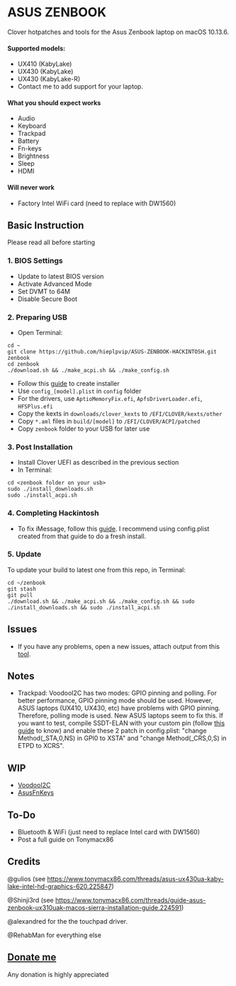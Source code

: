 # ASUS ZENBOOK
Clover hotpatches and tools for the Asus Zenbook laptop on macOS 10.13.6.

#### Supported models:

* UX410 (KabyLake)
* UX430 (KabyLake)
* UX430 (KabyLake-R)
* Contact me to add support for your laptop.

#### What you should expect works

* Audio
* Keyboard
* Trackpad
* Battery
* Fn-keys
* Brightness
* Sleep
* HDMI

#### Will never work

* Factory Intel WiFi card (need to replace with DW1560)

## Basic Instruction

Please read all before starting

### 1. BIOS Settings

* Update to latest BIOS version
* Activate Advanced Mode
* Set DVMT to 64M
* Disable Secure Boot

### 2. Preparing USB

* Open Terminal:
```
cd ~
git clone https://github.com/hieplpvip/ASUS-ZENBOOK-HACKINTOSH.git zenbook
cd zenbook
./download.sh && ./make_acpi.sh && ./make_config.sh
```
* Follow this [guide](https://www.tonymacx86.com/threads/guide-booting-the-os-x-installer-on-laptops-with-clover.148093/) to create installer
* Use `config_[model].plist` in `config` folder
* For the drivers, use `AptioMemoryFix.efi`, `ApfsDriverLoader.efi`, `HFSPlus.efi`
* Copy the kexts in `downloads/clover_kexts` to `/EFI/CLOVER/kexts/other`
* Copy `*.aml` files in `build/[model]` to `/EFI/CLOVER/ACPI/patched`
* Copy `zenbook` folder to your USB for later use

### 3. Post Installation

* Install Clover UEFI as described in the previous section
* In Terminal:
```
cd <zenbook folder on your usb>
sudo ./install_downloads.sh
sudo ./install_acpi.sh
```

### 4. Completing Hackintosh

* To fix iMessage, follow this [guide](https://www.tonymacx86.com/threads/an-idiots-guide-to-imessage.196827/). I recommend using config.plist created from that guide to do a fresh install.

### 5. Update

To update your build to latest one from this repo, in Terminal:
```
cd ~/zenbook
git stash
git pull
./download.sh && ./make_acpi.sh && ./make_config.sh && sudo ./install_downloads.sh && sudo ./install_acpi.sh
```

## Issues
* If you have any problems, open a new issues, attach output from this [tool](https://www.tonymacx86.com/threads/tool-generate-proper-problem-reporting-files.235953/).

## Notes
- Trackpad: VoodooI2C has two modes: GPIO pinning and polling. For better performance, GPIO pinning mode should be used. However, ASUS laptops (UX410, UX430, etc) have problems with GPIO pinning. Therefore, polling mode is used. New ASUS laptops seem to fix this. If you want to test, compile SSDT-ELAN with your custom pin (follow [this guide](https://voodooi2c.github.io/#GPIO%20Pinning/GPIO%20Pinning) to know) and enable these 2 patch in config.plist: "change Method(_STA,0,NS) in GPI0 to XSTA" and "change Method(_CRS,0,S) in ETPD to XCRS".

## WIP

* [VoodooI2C](https://github.com/hieplpvip/VoodooI2C/tree/native)
* [AsusFnKeys](https://github.com/hieplpvip/AsusFnKeys)

## To-Do

* Bluetooth & WiFi (just need to replace Intel card with DW1560)
* Post a full guide on Tonymacx86

## Credits

@gulios (see https://www.tonymacx86.com/threads/asus-ux430ua-kaby-lake-intel-hd-graphics-620.225847) 

@Shinji3rd (see https://www.tonymacx86.com/threads/guide-asus-zenbook-ux310uak-macos-sierra-installation-guide.224591)

@alexandred for the the touchpad driver.

@RehabMan for everything else

## [Donate me](https://paypal.me/hieplpvip)
Any donation is highly appreciated
